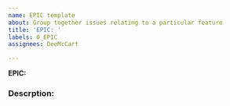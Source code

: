 ```yaml
---
name: EPIC template
about: Group together issues relating to a particular feature
title: 'EPIC: '
labels: 0_EPIC
assignees: DeeMcCart

---
```


**EPIC:**  

### Descrption:
